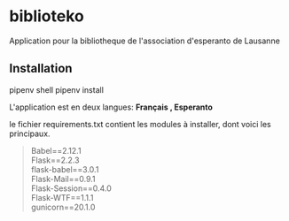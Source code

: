 # biblioteko
Application pour la bibliotheque de l'association d'esperanto de Lausanne

## Installation 
pipenv shell
pipenv install 

L'application est en deux langues: **Français , Esperanto**

le fichier requirements.txt contient les modules à installer, dont voici les principaux.

> Babel==2.12.1   
Flask==2.2.3   
flask-babel==3.0.1   
Flask-Mail==0.9.1    
Flask-Session==0.4.0    
Flask-WTF==1.1.1    
gunicorn==20.1.0    
